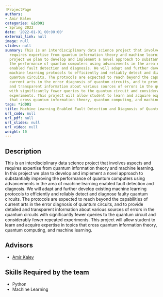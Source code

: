 ```yaml
---
!ProjectPage
authors:
- Amir Kalev
categories: &id001
- Spring 2022
date: '2022-01-01 00:00:00'
external_link: null
image: null
slides: null
summary: This is an interdisciplinary data science project that involves aspects and
  requires expertise from quantum information theory and machine learning. In this
  project we plan to develop and implement a novel approach to substantially improving
  the performance of quantum computers using advancements in the area of machine learning
  enabled fault detection and diagnosis. We will adapt and further develop existing
  machine learning protocols to efficiently and reliably detect and diagnose faulty
  quantum circuits. The protocols are expected to reach beyond the capabilities of
  current arts in the error diagnosis of quantum circuits, and to provide detailed
  and transparent information about various sources of errors in the quantum circuits
  with significantly fewer queries to the quantum circuit and considerably fewer repeated
  experiments. This project will allow student to learn and acquire expertise in topics
  that cross quantum information theory, quantum computing, and machine learning.
tags: *id001
title: Machine Learning Enabled Fault Detection and Diagnosis of Quantum Circuits
url_code: null
url_pdf: null
url_slides: null
url_video: null
weight: 10
---
```

## Description

This is an interdisciplinary data science project that involves aspects and requires expertise from quantum information theory and machine learning. In this project we plan to develop and implement a novel approach to substantially improving the performance of quantum computers using advancements in the area of machine learning enabled fault detection and diagnosis. We will adapt and further develop existing machine learning protocols to efficiently and reliably detect and diagnose faulty quantum circuits. The protocols are expected to reach beyond the capabilities of current arts in the error diagnosis of quantum circuits, and to provide detailed and transparent information about various sources of errors in the quantum circuits with significantly fewer queries to the quantum circuit and considerably fewer repeated experiments. This project will allow student to learn and acquire expertise in topics that cross quantum information theory, quantum computing, and machine learning.




## Advisors

* [Amir Kalev](../../../author/amir-kalev)

## Skills Required by the team


* Python
* Machine Learning